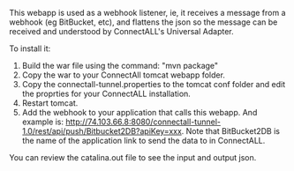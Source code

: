 This webapp is used as a webhook listener, ie, it receives a message from a webhook (eg BitBucket, etc), and flattens the json so the message can be received and understood by ConnectALL's Universal Adapter.

To install it:
1) Build the war file using the command: "mvn package"
2) Copy the war to your ConnectAll tomcat webapp folder.
3) Copy the connectall-tunnel.properties to the tomcat conf folder and edit the proprties for your ConnectALL installation.
4) Restart tomcat.
5) Add the webhook to your application that calls this webapp. And example is: http://74.103.66.8:8080/connectall-tunnel-1.0/rest/api/push/Bitbucket2DB?apiKey=xxx. Note that BitBucket2DB is the name of the application link to send the data to in ConnectALL.


You can review the catalina.out file to see the input and output json.
